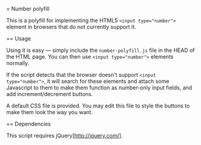 = Number polyfill

This is a polyfill for implementing the HTML5 `<input type="number">` element in browsers that do not currently support it.

== Usage

Using it is easy — simply include the `number-polyfill.js` file in the HEAD of the HTML page. You can then use `<input type="number">` elements normally.

If the script detects that the browser doesn't support `<input type="number">`, it will search for these elements and attach some Javascript to them to make them function as number-only input fields, and add increment/decrement buttons.

A default CSS file is provided. You may edit this file to style the buttons to make them look the way you want.

== Dependencies

This script requires jQuery[http://jquery.com/].